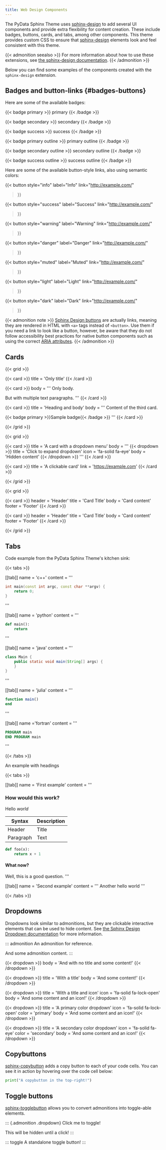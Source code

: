 ```yaml
---
title: Web Design Components
---
```


The PyData Sphinx Theme uses
[sphinx-design](https://sphinx-design.readthedocs.io/en/latest/index.html)
to add several UI components and provide extra flexibility for content
creation. These include badges, buttons, cards, and tabs, among other
components. This theme provides custom CSS to ensure that
[sphinx-design](https://sphinx-design.readthedocs.io/en/latest/index.html)
elements look and feel consistent with this theme.

{{< admonition seealso >}}
For more information about how to use these extensions, see [the
sphinx-design
documentation](https://sphinx-design.readthedocs.io/en/latest/index.html).
{{< /admonition >}}

Below you can find some examples of the components created with the
`sphinx-design` extension.

## Badges and button-links {#badges-buttons}

Here are some of the available badges:

{{< badge primary >}}
primary
{{< /badge >}}

{{< badge secondary >}}
secondary
{{< /badge >}}

{{< badge success >}}
success
{{< /badge >}}

{{< badge primary outline >}}
primary outline
{{< /badge >}}

{{< badge secondary outline >}}
secondary outline
{{< /badge >}}

{{< badge success outline >}}
success outline
{{< /badge >}}

Here are some of the available button-style links, also using semantic
colors:

<!-- prettier-ignore-start -->

{{< button
    style="info"
    label="Info"
    link="http://example.com/"
>}}

{{< button
    style="success"
    label="Success"
    link="http://example.com/"
>}}

{{< button
    style="warning"
    label="Warning"
    link="http://example.com/"
>}}

{{< button
    style="danger"
    label="Danger"
    link="http://example.com/"
>}}

{{< button
    style="muted"
    label="Muted"
    link="http://example.com/"
>}}

{{< button
    style="light"
    label="Light"
    link="http://example.com/"
>}}

{{< button
    style="dark"
    label="Dark"
    link="http://example.com/"
>}}

<!-- prettier-ignore-end -->

{{< admonition note >}}
[Sphinx Design
buttons](https://sphinx-design.readthedocs.io/en/latest/badges_buttons.html)
are actually links, meaning they are rendered in HTML with `<a>` tags
instead of `<button>`. Use them if you need a link to look like a
button, however, be aware that they do not follow accessibility best
practices for native button components such as using the correct [ARIA
attributes](https://developer.mozilla.org/en-US/docs/Web/Accessibility/ARIA/Roles/button_role).
{{< /admonition >}}

<!-- FIXME
If in your site\'s [custom CSS file](custom-css) you override the [CSS
custom properties](css-variables) `--pst-color-*` (where `*` is one of
the semantic color names, such as `primary`, `danger`), badges and
buttons will automatically use the custom color.
-->

## Cards

<!-- prettier-ignore-start -->

{{< grid >}}

{{< card >}}
title = 'Only title'
{{< /card >}}

{{< card >}}
body = '''
Only body.

But with multiple text paragraphs.
'''
{{< /card >}}

{{< card >}}
title = 'Heading and body'
body = '''
Content of the third card.

{{< badge primary >}}Sample badge{{< /badge >}}
'''
{{< /card >}}

{{< /grid >}}

{{< grid >}}

{{< card >}}
title = 'A card with a dropdown menu'
body = '''
{{< dropdown >}}
title = 'Click to expand dropdown'
icon = 'fa-solid fa-eye'
body = 'Hidden content'
{{< /dropdown >}}
'''
{{< /card >}}

{{< card >}}
title = 'A clickable card'
link = 'https://example.com'
{{< /card >}}

{{< /grid >}}

{{< grid >}}

{{< card >}}
header = 'Header'
title = 'Card Title'
body = 'Card content'
footer = 'Footer'
{{< /card >}}

{{< card >}}
header = 'Header'
title = 'Card Title'
body = 'Card content'
footer = 'Footer'
{{< /card >}}

{{< /grid >}}

<!-- prettier-ignore-end -->

## Tabs

Code example from the PyData Sphinx Theme's kitchen sink:

{{< tabs >}}

[[tab]]
name = 'c++'
content = '''

```c++
int main(const int argc, const char **argv) {
    return 0;
}
```

'''

[[tab]]
name = 'python'
content = '''

```python
def main():
    return
```

'''

[[tab]]
name = 'java'
content = '''

```java
class Main {
    public static void main(String[] args) {
    }
}
```

'''

[[tab]]
name = 'julia'
content = '''

```julia
function main()
end
```

'''

[[tab]]
name ='fortran'
content = '''

```fortran
PROGRAM main
END PROGRAM main
```

'''

{{< /tabs >}}

An example with headings

{{< tabs >}}

[[tab]]
name = 'First example'
content = '''

### How would this work?

Hello _world_

| Syntax    | Description |
| --------- | ----------- |
| Header    | Title       |
| Paragraph | Text        |

```python
def foo(x):
    return x + 1
```

#### What now?

Well, this is a good question.
'''

[[tab]]
name = 'Second example'
content = '''
Another hello world
'''

{{< /tabs >}}

## Dropdowns

Dropdowns look similar to admonitions, but they are clickable
interactive elements that can be used to hide content. See [the Sphinx
Design Dropdown
documentation](https://sphinx-design.readthedocs.io/en/latest/dropdowns.html)
for more information.

::: admonition
An admonition for reference.

And some admonition content.
:::

{{< dropdown >}}
body = 'And with no title and some content!'
{{< /dropdown >}}

{{< dropdown >}}
title = 'With a title'
body = 'And some content!'
{{< /dropdown >}}

{{< dropdown >}}
title = 'With a title and icon'
icon = 'fa-solid fa-lock-open'
body = 'And some content and an icon!'
{{< /dropdown >}}

{{< dropdown >}}
title = 'A primary color dropdown'
icon = 'fa-solid fa-lock-open'
color = 'primary'
body = 'And some content and an icon!'
{{< /dropdown >}}

{{< dropdown >}}
title = 'A secondary color dropdown'
icon = 'fa-solid fa-eye'
color = 'secondary'
body = 'And some content and an icon!'
{{< /dropdown >}}

## Copybuttons

[sphinx-copybutton](https://sphinx-copybutton.readthedocs.io/en/latest/)
adds a copy button to each of your code cells. You can see it in action
by hovering over the code cell below:

```python
print("A copybutton in the top-right!")
```

## Toggle buttons

[sphinx-togglebutton](https://sphinx-togglebutton.readthedocs.io/en/latest/)
allows you to convert admonitions into toggle-able elements.

::: {.admonition .dropdown}
Click me to toggle!

This will be hidden until a click!
:::

::: toggle
A standalone toggle button!
:::

